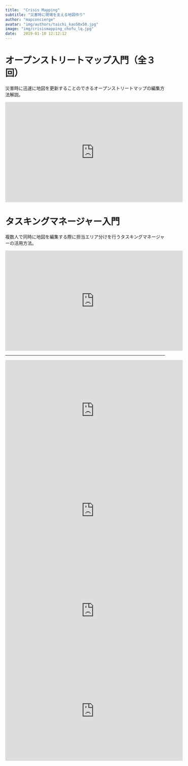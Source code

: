 ```yaml
---
title:  "Crisis Mapping"
subtitle: "災害時に現場を支える地図作り"
author: "mapconcierge"
avatar: "img/authors/taichi_kao50x50.jpg"
image: "img/crisismapping_chofu_lq.jpg"
date:   2019-01-10 12:12:12
---
```


# オープンストリートマップ入門（全３回）
災害時に迅速に地図を更新することのできるオープンストリートマップの編集方法解説。

<iframe width="560" height="315" src="https://www.youtube.com/embed/videoseries?list=PLtNZ0UPlDLE8p12RFIvDkKpbMCYdxxhej" frameborder="0" allow="autoplay; encrypted-media" allowfullscreen></iframe>


# タスキングマネージャー入門
複数人で同時に地図を編集する際に担当エリア分けを行うタスキングマネージャーの活用方法。

<iframe width="560" height="315" src="https://www.youtube.com/embed/videoseries?list=PLtNZ0UPlDLE_1eiQU5NE7uy-hdr7cimwa" frameborder="0" allow="autoplay; encrypted-media" allowfullscreen></iframe>

---

<iframe width="560" height="315" src="https://www.youtube.com/embed/sMAdXhwsK6o" frameborder="0" allow="accelerometer; autoplay; encrypted-media; gyroscope; picture-in-picture" allowfullscreen></iframe>

<iframe width="560" height="315" src="https://www.youtube.com/embed/-tkZym5L0KI" frameborder="0" allow="accelerometer; autoplay; encrypted-media; gyroscope; picture-in-picture" allowfullscreen></iframe>

<iframe width="560" height="315" src="https://www.youtube.com/embed/Arco-pvxf88" frameborder="0" allow="accelerometer; autoplay; encrypted-media; gyroscope; picture-in-picture" allowfullscreen></iframe>

<iframe width="560" height="315" src="https://www.youtube.com/embed/G0ysO9cHdwQ" frameborder="0" allow="accelerometer; autoplay; encrypted-media; gyroscope; picture-in-picture" allowfullscreen></iframe>
